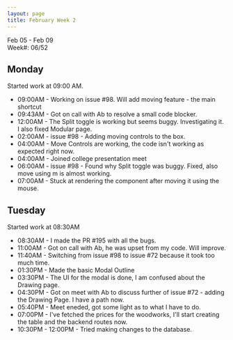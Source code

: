 ```yaml
---
layout: page
title: February Week 2
---
```


Feb 05 - Feb 09<br>
Week#: 06/52<br>

## Monday

Started work at 09:00 AM.

- 09:00AM - Working on issue #98. Will add moving feature - the main shortcut
- 09:43AM - Got on call with Ab to resolve a small code blocker.
- 12:00AM - The Split toggle is working but seems buggy. Investigating it. I also fixed Modular page.
- 02:00AM - issue #98 - Adding moving controls to the box.
- 04:00AM - Move Controls are working, the code isn't working as expected right now.
- 04:00AM - Joined college presentation meet
- 06:00AM - issue #98 - Found why Split toggle was buggy. Fixed, also move using m is almost working.
- 07:00AM - Stuck at rendering the component after moving it using the mouse.

## Tuesday

Started work at 08:30AM
- 08:30AM - I made the PR #195  with all the bugs.
- 11:00AM - Got on call with Ab, he was upset from my code. Will improve.
- 11:40AM - Switching from issue #98 to issue #72 because it took too much time.
- 01:30PM - Made the basic Modal Outline
- 03:30PM - The UI for the modal is done, I am confused about the Drawing page.
- 04:30PM - Got on meet with Ab to discuss further of issue #72 - adding the Drawing Page. I have a path now.
- 05:40PM - Meet eneded, got some light as to what I have to do.
- 07:00PM - I've fetched the prices for the woodworks, I'll start creating the table and the backend routes now.
- 10:30PM - 12:00PM - Tried making changes to the database.